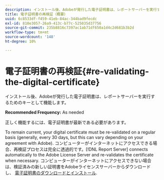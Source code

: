 ```yaml
---
description: インストール後、Adobeが発行した電子証明書は、レポートサーバーを実行するためのキーとして機能します。
title: 電子証明書の再検証（概要）
uuid: 6c8533df-f459-41eb-84ac-344bad9fecdc
exl-id: 810e3057-26a9-413c-b77c-525035d37756
source-git-commit: 235b8816c7397ac1ab71df650a1d4c2d681b3b2d
workflow-type: tm+mt
source-wordcount: '148'
ht-degree: 10%

---
```


# 電子証明書の再検証{#re-validating-the-digital-certificate}

インストール後、Adobeが発行した電子証明書は、レポートサーバーを実行するためのキーとして機能します。

**Recommended Frequency:** As needed

正しく機能するには、電子証明書が最新である必要があります。

To remain current, your digital certificate must be re-validated on a regular basis (generally, every 30 days, but this can vary depending on your agreement with Adobe). コンピューターがインターネットにアクセスできる場合、再検証プロセスは完全に透過的です。[!DNL Report Server] connects automatically to the Adobe License Server and re-validates the certificate when necessary. コンピューターがインターネットにアクセスできない場合は、検証済みの新しい証明書をAdobeライセンスサーバーからダウンロードし、 [電子証明書のダウンロードとインストール](../../../home/c-rpt-oview/c-inst-rpt/c-install-dig-cert/c-install-dig-cert.md#concept-5a61fc67df3643598c7c403962075f76).
